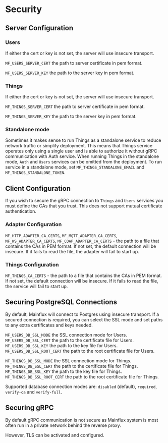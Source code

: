 # Security

## Server Configuration

### Users

If either the cert or key is not set, the server will use insecure transport.

`MF_USERS_SERVER_CERT` the path to server certificate in pem format.

`MF_USERS_SERVER_KEY` the path to the server key in pem format.

### Things

If either the cert or key is not set, the server will use insecure transport.

`MF_THINGS_SERVER_CERT` the path to server certificate in pem format.

`MF_THINGS_SERVER_KEY` the path to the server key in pem format.

### Standalone mode

Sometimes it makes sense to run Things as a standalone service to reduce network traffic or simplify deployment. This means that Things service operates only using a single user and is able to authorize it without gRPC communication with Auth service. When running Things in the standalone mode, `Auth` and `Users` services can be omitted from the deployment.
To run service in a standalone mode, set `MF_THINGS_STANDALONE_EMAIL` and `MF_THINGS_STANDALONE_TOKEN`.

## Client Configuration

If you wish to secure the gRPC connection to `Things` and `Users` services you must define the CAs that you trust. This does not support mutual certificate authentication.

### Adapter Configuration

`MF_HTTP_ADAPTER_CA_CERTS`, `MF_MQTT_ADAPTER_CA_CERTS`, `MF_WS_ADAPTER_CA_CERTS`, `MF_COAP_ADAPTER_CA_CERTS` - the path to a file that contains the CAs in PEM format. If not set, the default connection will be insecure. If it fails to read the file, the adapter will fail to start up.

### Things Configuration

`MF_THINGS_CA_CERTS` - the path to a file that contains the CAs in PEM format. If not set, the default connection will be insecure. If it fails to read the file, the service will fail to start up.

## Securing PostgreSQL Connections

By default, Mainflux will connect to Postgres using insecure transport.
If a secured connection is required, you can select the SSL mode and set paths to any extra certificates and keys needed.

`MF_USERS_DB_SSL_MODE` the SSL connection mode for Users.
`MF_USERS_DB_SSL_CERT` the path to the certificate file for Users.
`MF_USERS_DB_SSL_KEY` the path to the key file for Users.
`MF_USERS_DB_SSL_ROOT_CERT` the path to the root certificate file for Users.

`MF_THINGS_DB_SSL_MODE` the SSL connection mode for Things.
`MF_THINGS_DB_SSL_CERT` the path to the certificate file for Things.
`MF_THINGS_DB_SSL_KEY` the path to the key file for Things.
`MF_THINGS_DB_SSL_ROOT_CERT` the path to the root certificate file for Things.

Supported database connection modes are: `disabled` (default), `required`, `verify-ca` and `verify-full`.

## Securing gRPC

By default gRPC communication is not secure as Mainflux system is most often run in a private network behind the reverse proxy.

However, TLS can be activated and configured.
